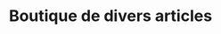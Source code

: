---
title: "Boutique de divers articles"
url: /nzerekore/boutique-de-divers-articles-3/
shop: Lebensmittel
---